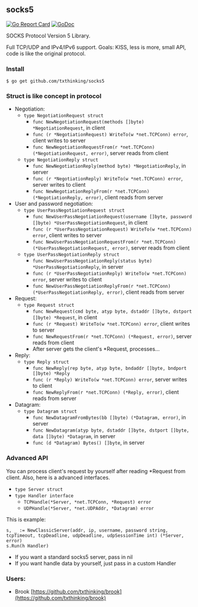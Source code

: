 ## socks5

[![Go Report Card](https://goreportcard.com/badge/github.com/txthinking/socks5)](https://goreportcard.com/report/github.com/txthinking/socks5)
[![GoDoc](https://godoc.org/github.com/txthinking/socks5?status.svg)](https://godoc.org/github.com/txthinking/socks5)

SOCKS Protocol Version 5 Library.

Full TCP/UDP and IPv4/IPv6 support.
Goals: KISS, less is more, small API, code is like the original protocol.

### Install
```
$ go get github.com/txthinking/socks5
```

### Struct is like concept in protocol

* Negotiation:
    * `type NegotiationRequest struct`
        * `func NewNegotiationRequest(methods []byte) *NegotiationRequest`, in client
        * `func (r *NegotiationRequest) WriteTo(w *net.TCPConn) error`, client writes to server
        * `func NewNegotiationRequestFrom(r *net.TCPConn) (*NegotiationRequest, error)`, server reads from client
    * `type NegotiationReply struct`
        * `func NewNegotiationReply(method byte) *NegotiationReply`, in server
        * `func (r *NegotiationReply) WriteTo(w *net.TCPConn) error`, server writes to client
        * `func NewNegotiationReplyFrom(r *net.TCPConn) (*NegotiationReply, error)`, client reads from server
* User and password negotiation:
    * `type UserPassNegotiationRequest struct`
        * `func NewUserPassNegotiationRequest(username []byte, password []byte) *UserPassNegotiationRequest`, in client
        * `func (r *UserPassNegotiationRequest) WriteTo(w *net.TCPConn) error`, client writes to server
        * `func NewUserPassNegotiationRequestFrom(r *net.TCPConn) (*UserPassNegotiationRequest, error)`, server reads from client
    * `type UserPassNegotiationReply struct`
        * `func NewUserPassNegotiationReply(status byte) *UserPassNegotiationReply`, in server
        * `func (r *UserPassNegotiationReply) WriteTo(w *net.TCPConn) error`, server writes to client
        * `func NewUserPassNegotiationReplyFrom(r *net.TCPConn) (*UserPassNegotiationReply, error)`, client reads from server
* Request:
    * `type Request struct`
        * `func NewRequest(cmd byte, atyp byte, dstaddr []byte, dstport []byte) *Request`, in client
        * `func (r *Request) WriteTo(w *net.TCPConn) error`, client writes to server
        * `func NewRequestFrom(r *net.TCPConn) (*Request, error)`, server reads from client
        * After server gets the client's *Request, processes...
* Reply:
    * `type Reply struct`
        * `func NewReply(rep byte, atyp byte, bndaddr []byte, bndport []byte) *Reply`
        * `func (r *Reply) WriteTo(w *net.TCPConn) error`, server writes to client
        * `func NewReplyFrom(r *net.TCPConn) (*Reply, error)`, client reads from server
* Datagram:
    * `type Datagram struct`
        * `func NewDatagramFromBytes(bb []byte) (*Datagram, error)`, in server
        * `func NewDatagram(atyp byte, dstaddr []byte, dstport []byte, data []byte) *Datagram`, in server
        * `func (d *Datagram) Bytes() []byte`, in server

### Advanced API

You can process client's request by yourself after reading *Request from client.
Also, here is a advanced interfaces.

* `type Server struct`
* `type Handler interface`
    * `TCPHandle(*Server, *net.TCPConn, *Request) error`
    * `UDPHandle(*Server, *net.UDPAddr, *Datagram) error`

This is example:

```
s, _ := NewClassicServer(addr, ip, username, password string, tcpTimeout, tcpDeadline, udpDeadline, udpSessionTime int) (*Server, error)
s.Run(h Handler)
```

* If you want a standard socks5 server, pass in nil
* If you want handle data by yourself, just pass in a custom Handler


### Users:

 * Brook [https://github.com/txthinking/brook](https://github.com/txthinking/brook)

